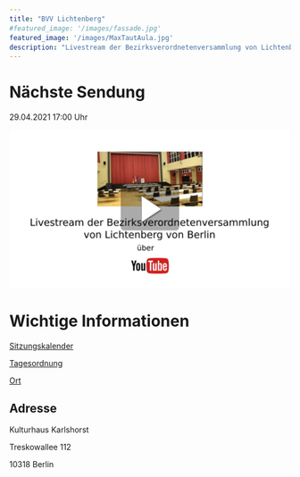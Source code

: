 ```yaml
---
title: "BVV Lichtenberg"
#featured_image: '/images/fassade.jpg'
featured_image: '/images/MaxTautAula.jpg'
description: "Livestream der Bezirksverordnetenversammlung von Lichtenberg von Berlin"
---
```


# Nächste Sendung

29.04.2021 17:00 Uhr

[![Livestream Lichtenberg](Thumbnail_Lichtenberg.png)](https://www.youtube.com/channel/UCaOI8pkMs0DKvg5XYX72KcQ)

# Wichtige Informationen
[Sitzungskalender](https://www.berlin.de/ba-lichtenberg/politik-und-verwaltung/bezirksverordnetenversammlung/online/si010.asp?MM=3&YY=2021)

[Tagesordnung](https://www.berlin.de/ba-lichtenberg/politik-und-verwaltung/bezirksverordnetenversammlung/online/si010.asp?MM=3&YY=2021)

[Ort](https://www.openstreetmap.de/karte.html?zoom=19&lat=52.48207&lon=13.52537&layers=B000TT)

## Adresse

Kulturhaus Karlshorst

Treskowallee 112

10318 Berlin
